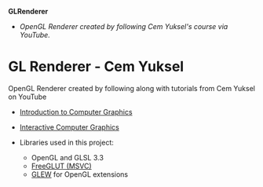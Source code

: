**GLRenderer**
- *OpenGL Renderer created by following Cem Yuksel's course via YouTube.*

# GL Renderer - Cem Yuksel
OpenGL Renderer created by following along with tutorials from Cem Yuksel on YouTube
- [Introduction to Computer Graphics](https://www.youtube.com/watch?v=vLSphLtKQ0o&list=PLplnkTzzqsZTfYh4UbhLGpI5kGd5oW_Hh)
- [Interactive Computer Graphics](https://www.youtube.com/watch?v=UVCuWQV_-Es&list=PLplnkTzzqsZS3R5DjmCQsqupu43oS9CFN)

- Libraries used in this project:
    - OpenGL and GLSL 3.3
    - [FreeGLUT (MSVC)](https://www.transmissionzero.co.uk/software/freeglut-devel/)
    - [GLEW](https://glew.sourceforge.net/) for OpenGL extensions
